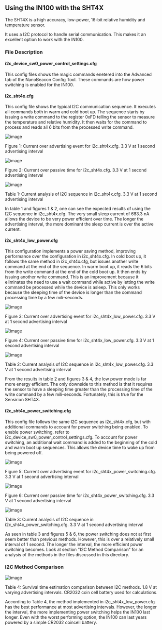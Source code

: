 ## Using the IN100 with the SHT4X

The SHT4X is a high accuracy, low-power, 16-bit relative humidity and temperature sensor.

It uses a I2C protocol to handle serial communication. This makes it an excellent option
to work with the IN100.

### File Description

#### i2c_device_sw0_power_control_settings.cfg

This config files shows the magic commands enetered into the Advanced tab of the
NanoBeacon Config Tool. These commands are how power switching is enabled for the
IN100.

#### i2c_sht4x.cfg

This config file shows the typical I2C communication sequence. It executes all
commands both in warm and cold boot up. The sequence starts by issuing a write
command to the register 0xFD telling the sensor to measure the temperature and
relative humidity. It then waits for the command to process and reads all 6
bits from the processed write command.

![image](https://user-images.githubusercontent.com/114425682/194431751-14c2eeeb-a095-4c62-b2bb-24870082c7f9.png)

Figure 1: Current over advertising event for i2c_sht4x.cfg. 3.3 V at 1 second advertising interval

![image](https://user-images.githubusercontent.com/114425682/194431925-229a2ac2-3bf7-4dc4-a717-f04ec9d1f582.png)

Figure 2: Current over passive time for i2c_sht4x.cfg. 3.3 V at 1 second advertising interval

![image](https://user-images.githubusercontent.com/114425682/194432055-10a458d3-c4b8-4e6f-b09b-8e2a8679d16d.png)

Table 1: Current analysis of I2C sequence in i2c_sht4x.cfg. 3.3 V at 1 second advertising interval

In table 1 and figures 1 & 2, one can see the expected results of using the I2C sequence in i2c_sht4x.cfg. The very small sleep current of 683.3 nA allows the device to be very power efficient over time. The longer the advertising interval, the more dominant the sleep current is over the active current. 

#### i2c_sht4x_low_power.cfg 

This configuration implements a power saving method, improving performance
over the configuration in i2c_sht4x.cfg. In cold boot up, it follows the
same method in i2c_sht4x.cfg, but issues another write command at the end
of the sequence. In warm boot up, it reads the 6 bits from the write command
at the end of the cold boot up. It then ends by issuing another write command.
This is an improvement because it eliminates the need to use a wait command
while active by letting the write command be processed while the device
is asleep. This only works because the sleeping time of the device
is longer than the command processing time by a few mili-seconds. 

![image](https://user-images.githubusercontent.com/114425682/194432683-cf9aa2d4-670d-42bd-a8c0-400b1eeaa7b3.png)

Figure 3: Current over advertising event for i2c_sht4x_low_power.cfg. 3.3 V at 1 second advertising interval

![image](https://user-images.githubusercontent.com/114425682/194433497-6defc99a-c96b-4dc2-bb31-b1d2abc2ca22.png)

Figure 4: Current over passive time for i2c_sht4x_low_power.cfg. 3.3 V at 1 second advertising interval

![image](https://user-images.githubusercontent.com/114425682/194433586-7b49df1e-b4c6-4bed-ab08-04685f547574.png)

Table 2: Current analysis of I2C sequence in i2c_sht4x_low_power.cfg. 3.3 V at 1 second advertising interval

From the results in table 2 and figures 3 & 4, the low power mode is far more energy efficient. The only downside to this method is that it requires the sensor to have a sleeping time greater than the processing time of the write command by a few mili-seconds. Fortunately, this is true for the Sensirion SHT4X.

#### i2c_sht4x_power_switching.cfg

This config file follows the same I2C sequence as i2c_sht4x.cfg, but with additional commands to account for power switching being enabled. To enable power switching, refer to i2c_device_sw0_power_control_settings.cfg. To account for power switching, an additional wait command is added to the beginning of the cold and warm boot up sequences. This allows the device time to wake up from being powered off.

![image](https://user-images.githubusercontent.com/114425682/194437400-0358d29c-22c9-4878-b8d7-32ad45c1c7a3.png)

Figure 5: Current over advertising event for i2c_sht4x_power_switching.cfg. 3.3 V at 1 second advertising interval

![image](https://user-images.githubusercontent.com/114425682/194437439-a788fcd6-b727-4dd2-a6ce-f883b7c4111e.png)

Figure 6: Current over passive time for i2c_sht4x_power_switching.cfg. 3.3 V at 1 second advertising interval

![image](https://user-images.githubusercontent.com/114425682/194437668-64cdfbf2-2c2f-4a4c-8cec-21abb65b08e1.png)

Table 3: Current analysis of I2C sequence in i2c_sht4x_power_switching.cfg. 3.3 V at 1 second advertising interval

As seen in table 3 and figures 5 & 6, the power switching does not at first seem better than previous methods. However, this is over a relatively small interval of 1 second. The longer the interval, the more efficient power switching becomes. Look at section "I2C Method Comparison" for an analysis of the methods in the files discussed in this directory.

### I2C Method Comparison

![image](https://user-images.githubusercontent.com/114425682/194438540-17f53ae9-fb53-42bb-a16a-2ce5514cec11.png)

Table 4: Survival time estimation comparison between I2C methods. 1.8 V at varying advertising intervals. CR2032 coin cell battery used for calculations.

According to Table 4, the method implemented in i2c_sht4x_low_power.cfg has the best performance at most advertising intervals. However, the longer the interval, the more implementing power switching helps the IN100 last longer. Even with the worst performing option, the IN100 can last years powered by a simple CR2032 coincell battery.
